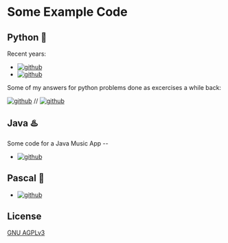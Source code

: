 # Some Example Code

## Python 🐍

Recent years:
- [![github](https://img.shields.io/badge/Python2024-darkgreen)](https://github.com/Hadron-JLeo/example_work/tree/main/2024_code)
- [![github](https://img.shields.io/badge/Python2023-darkgreen)](https://github.com/Hadron-JLeo/example_work/tree/main/2023_code)


Some of my answers for python problems done as excercises a while back:

[![github](https://img.shields.io/badge/Online%20Excercises-8A2BE2)](https://github.com/Hadron-JLeo/hackerrank/tree/main) // [![github](https://img.shields.io/badge/Reusable_Old_Python-8A2BE2)](https://github.com/Hadron-JLeo/python_examples/tree/main)

## Java ♨️

Some code for a Java Music App -- 
- [![github](https://img.shields.io/badge/Java_App_Development-blue)](https://github.com/Hadron-JLeo/java_projects/)


## Pascal 👦

- [![github](https://img.shields.io/badge/Pascal-red)](https://github.com/Hadron-JLeo/pascal/blob/main/liste_mit_worten.pas)


## License

[GNU AGPLv3](https://choosealicense.com/licenses/agpl-3.0/)
